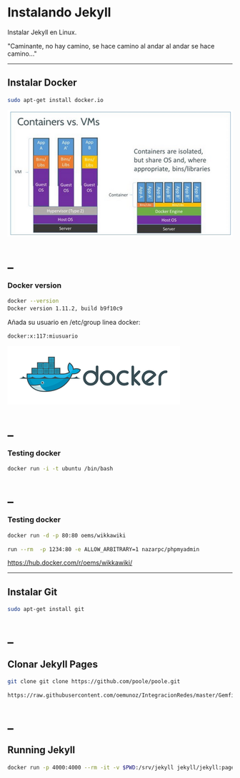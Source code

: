 # Instalando Jekyll

Instalar Jekyll en Linux.

"Caminante, no hay camino,
se hace camino al andar
al andar se hace camino..."


----
## Instalar Docker

```bash
sudo apt-get install docker.io
```
![alt tag](https://raw.githubusercontent.com/oemunoz/IntegracionRedes/master/images/VM_Docker.png)

_
====
### Docker version

```bash
docker --version
Docker version 1.11.2, build b9f10c9
```

Añada su usuario en /etc/group linea docker:
```bash
docker:x:117:miusuario
```
![alt tag](https://raw.githubusercontent.com/oemunoz/IntegracionRedes/master/images/docker.png)

_
====
### Testing docker

```bash
docker run -i -t ubuntu /bin/bash
```

_
====
### Testing docker

```bash
docker run -d -p 80:80 oems/wikkawiki
```

```bash
run --rm  -p 1234:80 -e ALLOW_ARBITRARY=1 nazarpc/phpmyadmin
```
https://hub.docker.com/r/oems/wikkawiki/

----
## Instalar Git

```bash
sudo apt-get install git
```

_
====
## Clonar Jekyll Pages

```bash
git clone git clone https://github.com/poole/poole.git
```

```bash
https://raw.githubusercontent.com/oemunoz/IntegracionRedes/master/Gemfile
```

_
====
## Running Jekyll

```bash
docker run -p 4000:4000 --rm -it -v $PWD:/srv/jekyll jekyll/jekyll:pages sh -c 'bundle exec jekyll serve'
```
